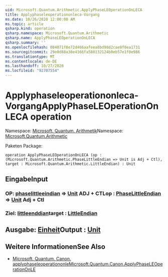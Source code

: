 ```yaml
---
uid: Microsoft.Quantum.Arithmetic.ApplyPhaseLEOperationOnLECA
title: Applyphaseleoperationonleca-Vorgang
ms.date: 10/26/2020 12:00:00 AM
ms.topic: article
qsharp.kind: operation
qsharp.namespace: Microsoft.Quantum.Arithmetic
qsharp.name: ApplyPhaseLEOperationOnLECA
qsharp.summary: ''
ms.openlocfilehash: 084071f8e72d466aafeea8bd98d2cae8f8ea1731
ms.sourcegitcommit: 29e0d88a30e4166fa580132124b0eb57e1f0e986
ms.translationtype: MT
ms.contentlocale: de-DE
ms.lasthandoff: 10/27/2020
ms.locfileid: "92707554"
---
```

# <a name="applyphaseleoperationonleca-operation"></a><span data-ttu-id="98e35-102">Applyphaseleoperationonleca-Vorgang</span><span class="sxs-lookup"><span data-stu-id="98e35-102">ApplyPhaseLEOperationOnLECA operation</span></span>

<span data-ttu-id="98e35-103">Namespace: [Microsoft. Quantum. Arithmetik](xref:Microsoft.Quantum.Arithmetic)</span><span class="sxs-lookup"><span data-stu-id="98e35-103">Namespace: [Microsoft.Quantum.Arithmetic](xref:Microsoft.Quantum.Arithmetic)</span></span>

<span data-ttu-id="98e35-104">Paketen [](https://nuget.org/packages/)</span><span class="sxs-lookup"><span data-stu-id="98e35-104">Package: [](https://nuget.org/packages/)</span></span>




```qsharp
operation ApplyPhaseLEOperationOnLECA (op : (Microsoft.Quantum.Arithmetic.PhaseLittleEndian => Unit is Adj + Ctl), target : Microsoft.Quantum.Arithmetic.LittleEndian) : Unit
```


## <a name="input"></a><span data-ttu-id="98e35-105">Eingabe</span><span class="sxs-lookup"><span data-stu-id="98e35-105">Input</span></span>

### <a name="op--phaselittleendian--unit-adj--ctl"></a><span data-ttu-id="98e35-106">OP: [phaselittleeindian](xref:Microsoft.Quantum.Arithmetic.PhaseLittleEndian) => [Unit](xref:microsoft.quantum.lang-ref.unit) ADJ + CTL</span><span class="sxs-lookup"><span data-stu-id="98e35-106">op : [PhaseLittleEndian](xref:Microsoft.Quantum.Arithmetic.PhaseLittleEndian) => [Unit](xref:microsoft.quantum.lang-ref.unit) Adj + Ctl</span></span>




### <a name="target--littleendian"></a><span data-ttu-id="98e35-107">Ziel: [littleenddian](xref:Microsoft.Quantum.Arithmetic.LittleEndian)</span><span class="sxs-lookup"><span data-stu-id="98e35-107">target : [LittleEndian](xref:Microsoft.Quantum.Arithmetic.LittleEndian)</span></span>





## <a name="output--unit"></a><span data-ttu-id="98e35-108">Ausgabe: [Einheit](xref:microsoft.quantum.lang-ref.unit)</span><span class="sxs-lookup"><span data-stu-id="98e35-108">Output : [Unit](xref:microsoft.quantum.lang-ref.unit)</span></span>



## <a name="see-also"></a><span data-ttu-id="98e35-109">Weitere Informationen</span><span class="sxs-lookup"><span data-stu-id="98e35-109">See Also</span></span>

- [<span data-ttu-id="98e35-110">Microsoft. Quantum. Canon. applyphaseleoperationonle</span><span class="sxs-lookup"><span data-stu-id="98e35-110">Microsoft.Quantum.Canon.ApplyPhaseLEOperationOnLE</span></span>](xref:Microsoft.Quantum.Canon.ApplyPhaseLEOperationOnLE)